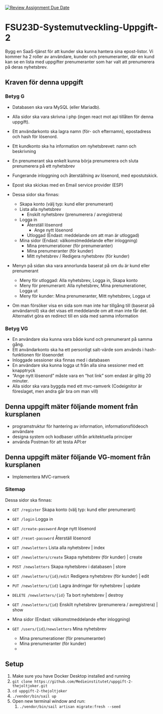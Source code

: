 [![Review Assignment Due Date](https://classroom.github.com/assets/deadline-readme-button-24ddc0f5d75046c5622901739e7c5dd533143b0c8e959d652212380cedb1ea36.svg)](https://classroom.github.com/a/f9Yj_46I)

# FSU23D-Systemutveckling-Uppgift-2

Bygg en SaaS-tjänst för att kunder ska kunna hantera sina epost-listor. Vi kommer ha 2 roller av användare, kunder och prenumeranter, där en kund kan se en lista med uppgifter prenumeranter som har valt att prenumerera på deras nyhetsbrev.

## Kraven för denna uppgift

### Betyg G

- Databasen ska vara MySQL (eller Mariadb).
- Alla sidor ska vara skrivna i php (ingen react mot api tillåten för denna uppgift).
- Ett användarkonto ska lagra namn (för- och efternamn), epostadress och hash för lösenord.
- Ett kundkonto ska ha information om nyhetsbrevet: namn och beskrivning
- En prenumerant ska enkelt kunna börja prenumerera och sluta prenumerera på ett nyhetsbrev
- Fungerande inloggning och återställning av lösenord, med epostutskick.
- Epost ska skickas med en Email service provider (ESP)

- Dessa sidor ska finnas:
  - Skapa konto (välj typ: kund eller prenumerant)
  - Lista alla nyhetsbrev
    - Enskilt nyhetsbrev (prenumerera / avregistrera)
  - Logga in
    - Återställ lösenord
      - Ange nytt lösenord
    - Utloggad (Endast: meddelande om att man är utloggad)
  - Mina sidor (Endast: välkomstmeddelande efter inloggning)
    - Mina prenumerationer (för prenumeranter)
    - Mina prenumeranter (för kunder)
    - Mitt nyhetsbrev / Redigera nyhetsbrev (för kunder)
- Menyn på sidan ska vara annorlunda baserat på om du är kund eller prenumerant
  - Meny för utloggad: Alla nyhetsbrev, Logga in, Skapa konto
  - Meny för prenumerant: Alla nyhetsbrev, Mina prenumerationer, Logga ut
  - Meny för kunder:  Mina prenumeranter, Mitt nyhetsbrev, Logga ut
- Om man försöker visa en sida som man inte har tillgång till (baserat på användarroll) ska det visas ett meddelande om att man inte får det. Alternativt göra en redirect till en sida med samma information

### Betyg VG

- En användare ska kunna vara både kund och prenumerant på samma gång.
- Ett användarkonto ska ha ett personligt salt-värde som används i hash-funktionen för lösenordet
- Inloggade sessioner ska finnas med i databasen
- En användare ska kunna logga ut från alla sina sessioner med ett knapptryck
- “Ange nytt lösenord” måste vara en “hot link” som endast är giltig 20 minuter.
- Alla sidor ska vara byggda med ett mvc-ramverk (Codeignitor är föreslaget, men andra går bra om man vill)

## Denna uppgift mäter följande moment från kursplanen

- programstruktur för hantering av information, informationsflödeoch användare
- designa system och kodbaser utifrån arkitektuella principer
- använda Postman för att testa API:er

## Denna uppgift mäter följande VG-moment från kursplanen

- Implementera MVC-ramverk

### Sitemap

Dessa sidor ska finnas:

- `GET /register` Skapa konto (välj typ: kund eller prenumerant)
- `GET /login` Logga in
- `GET /create-password` Ange nytt lösenord
- `GET /reset-password` Återställ lösenord

- `GET /newsletters` Lista alla nyhetsbrev | index
- `GET /newsletters/create` Skapa nyhetsbrev (för kunder) | create
- `POST /newsletters` Skapa nyhetsbrev i databasen | store
- `GET /newsletters/{id}/edit` Redigera nyhetsbrev (för kunder) | edit
- `PUT /newsletters/{id}` Lagra ändringar för nyhetsbrev | update
- `DELETE /newsletters/{id}` Ta bort nyhetsbrev | destroy
- `GET /newsletters/{id}` Enskilt nyhetsbrev (prenumerera / avregistrera) | show

- Mina sidor (Endast: välkomstmeddelande efter inloggning)
- `GET /users/{id}/newsletters` Mina nyhetsbrev
  - Mina prenumerationer (för prenumeranter)
  - Mina prenumeranter (för kunder)
  - 

## Setup

1. Make sure you have Docker Desktop installed and running
2. `git clone https://github.com/Medieinstitutet/uppgift-2-thejoltjoker.git`
3. `cd uppgift-2-thejoltjoker`
4. `./vendor/bin/sail up`
5. Open new terminal window and run:
   1. `./vendor/bin/sail artisan migrate:fresh --seed`


